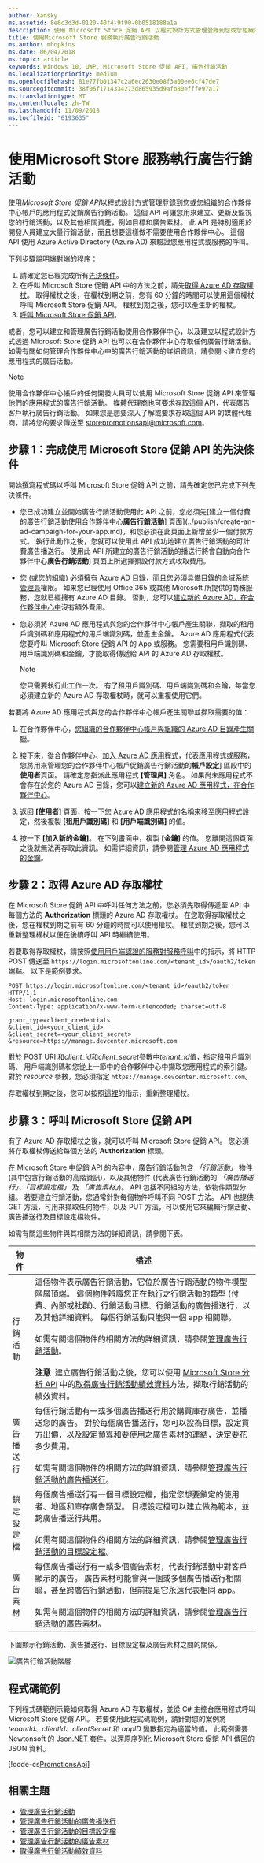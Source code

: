 ```yaml
---
author: Xansky
ms.assetid: 8e6c3d3d-0120-40f4-9f90-0b0518188a1a
description: 使用 Microsoft Store 促銷 API 以程式設計方式管理登錄到您或您組織的合作夥伴中心帳戶的應用程式促銷廣告行銷活動。
title: 使用Microsoft Store 服務執行廣告行銷活動
ms.author: mhopkins
ms.date: 06/04/2018
ms.topic: article
keywords: Windows 10, UWP, Microsoft Store 促銷 API, 廣告行銷活動
ms.localizationpriority: medium
ms.openlocfilehash: 81e77fb01347c2a6ec2630e08f3a00ee6cf47de7
ms.sourcegitcommit: 38f06f1714334273d865935d9afb80efffe97a17
ms.translationtype: MT
ms.contentlocale: zh-TW
ms.lasthandoff: 11/09/2018
ms.locfileid: "6193635"
---
```

# <a name="run-ad-campaigns-using-store-services"></a>使用Microsoft Store 服務執行廣告行銷活動

使用*Microsoft Store 促銷 API*以程式設計方式管理登錄到您或您組織的合作夥伴中心帳戶的應用程式促銷廣告行銷活動。 這個 API 可讓您用來建立、更新及監視您的行銷活動，以及其他相關資產，例如目標和廣告素材。 此 API 是特別適用於開發人員建立大量行銷活動，而且想要這樣做不需要使用合作夥伴中心。 這個 API 使用 Azure Active Directory (Azure AD) 來驗證您應用程式或服務的呼叫。

下列步驟說明端對端的程序：

1.  請確定您已經完成所有[先決條件](#prerequisites)。
2.  在呼叫 Microsoft Store 促銷 API 中的方法之前，請先[取得 Azure AD 存取權杖](#obtain-an-azure-ad-access-token)。 取得權杖之後，在權杖到期之前，您有 60 分鐘的時間可以使用這個權杖呼叫 Microsoft Store 促銷 API。 權杖到期之後，您可以產生新的權杖。
3.  [呼叫 Microsoft Store 促銷 API](#call-the-windows-store-promotions-api)。

或者，您可以建立和管理廣告行銷活動使用合作夥伴中心，以及建立以程式設計方式透過 Microsoft Store 促銷 API 也可以在合作夥伴中心存取任何廣告行銷活動。 如需有關如何管理合作夥伴中心中的廣告行銷活動的詳細資訊，請參閱 <<c0>建立您的應用程式的廣告活動。

> [!NOTE]
> 使用合作夥伴中心帳戶的任何開發人員可以使用 Microsoft Store 促銷 API 來管理他們的應用程式的廣告行銷活動。 媒體代理商也可要求存取這個 API，代表廣告客戶執行廣告行銷活動。 如果您是想要深入了解或要求存取這個 API 的媒體代理商，請將您的要求傳送至 storepromotionsapi@microsoft.com。

<span id="prerequisites" />

## <a name="step-1-complete-prerequisites-for-using-the-microsoft-store-promotions-api"></a>步驟 1︰完成使用 Microsoft Store 促銷 API 的先決條件

開始撰寫程式碼以呼叫 Microsoft Store 促銷 API 之前，請先確定您已完成下列先決條件。

* 您已成功建立並開始廣告行銷活動使用此 API 之前，您必須先[建立一個付費的廣告行銷活動使用合作夥伴中心**廣告行銷活動**] 頁面](../publish/create-an-ad-campaign-for-your-app.md)，和您必須在此頁面上新增至少一個付款方式。 執行此動作之後，您就可以使用此 API 成功地建立廣告行銷活動的可計費廣告播送行。 使用此 API 所建立的廣告行銷活動的播送行將會自動向合作夥伴中心**廣告行銷活動**] 頁面上所選擇預設付款方式收取費用。

* 您 (或您的組織) 必須擁有 Azure AD 目錄，而且您必須具備目錄的[全域系統管理員](http://go.microsoft.com/fwlink/?LinkId=746654)權限。 如果您已經使用 Office 365 或其他 Microsoft 所提供的商務服務，您就已經擁有 Azure AD 目錄。 否則，您可以[建立新的 Azure AD，在合作夥伴中心中](../publish/associate-azure-ad-with-dev-center.md#create-a-brand-new-azure-ad-to-associate-with-your-partner-center-account)沒有額外費用。

* 您必須將 Azure AD 應用程式與您的合作夥伴中心帳戶產生關聯，擷取的租用戶識別碼和應用程式的用戶端識別碼，並產生金鑰。 Azure AD 應用程式代表您要呼叫 Microsoft Store 促銷 API 的 App 或服務。 您需要租用戶識別碼、用戶端識別碼和金鑰，才能取得傳遞給 API 的 Azure AD 存取權杖。
    > [!NOTE]
    > 您只需要執行此工作一次。 有了租用戶識別碼、用戶端識別碼和金鑰，每當您必須建立新的 Azure AD 存取權杖時，就可以重複使用它們。

若要將 Azure AD 應用程式與您的合作夥伴中心帳戶產生關聯並擷取需要的值：

1.  在合作夥伴中心，[您組織的合作夥伴中心帳戶與組織的 Azure AD 目錄產生關聯](../publish/associate-azure-ad-with-dev-center.md)。

2.  接下來，從合作夥伴中心、[加入 Azure AD 應用程式](../publish/add-users-groups-and-azure-ad-applications.md#add-azure-ad-applications-to-your-partner-center-account)，代表應用程式或服務，您將用來管理您的合作夥伴中心帳戶促銷廣告行銷活動的**帳戶設定**\] 區段中的**使用者**頁面。 請確定您指派此應用程式 **[管理員]** 角色。 如果尚未應用程式不會存在於您的 Azure AD 目錄，您可以[建立新的 Azure AD 應用程式，在合作夥伴中心](../publish/add-users-groups-and-azure-ad-applications.md#create-a-new-azure-ad-application-account-in-your-organizations-directory-and-add-it-to-your-partner-center-account)。 

3.  返回 **\[使用者\]** 頁面，按一下您 Azure AD 應用程式的名稱來移至應用程式設定，然後複製 **\[租用戶識別碼\]** 和 **\[用戶端識別碼\]** 的值。

4. 按一下 **\[加入新的金鑰\]**。 在下列畫面中，複製 **\[金鑰\]** 的值。 您離開這個頁面之後就無法再存取此資訊。 如需詳細資訊，請參閱[管理 Azure AD 應用程式的金鑰](../publish/add-users-groups-and-azure-ad-applications.md#manage-keys)。

<span id="obtain-an-azure-ad-access-token" />

## <a name="step-2-obtain-an-azure-ad-access-token"></a>步驟 2：取得 Azure AD 存取權杖

在 Microsoft Store 促銷 API 中呼叫任何方法之前，您必須先取得傳遞至 API 中每個方法的 **Authorization** 標頭的 Azure AD 存取權杖。 在您取得存取權杖之後，您在權杖到期之前有 60 分鐘的時間可以使用權杖。 權杖到期之後，您可以重新整理權杖以便在後續呼叫 API 時繼續使用。

若要取得存取權杖，請按照[使用用戶端認證的服務對服務呼叫](https://azure.microsoft.com/documentation/articles/active-directory-protocols-oauth-service-to-service/)中的指示，將 HTTP POST 傳送至 ```https://login.microsoftonline.com/<tenant_id>/oauth2/token``` 端點。 以下是範例要求。

```syntax
POST https://login.microsoftonline.com/<tenant_id>/oauth2/token HTTP/1.1
Host: login.microsoftonline.com
Content-Type: application/x-www-form-urlencoded; charset=utf-8

grant_type=client_credentials
&client_id=<your_client_id>
&client_secret=<your_client_secret>
&resource=https://manage.devcenter.microsoft.com
```

對於 POST URI 和*client\_id*和*client\_secret*參數中*tenant\_id*值，指定租用戶識別碼、 用戶端識別碼和您從上一節中的合作夥伴中心中擷取您應用程式的索引鍵。 對於 *resource* 參數，您必須指定 ```https://manage.devcenter.microsoft.com```。

存取權杖到期之後，您可以按照[這裡](https://azure.microsoft.com/documentation/articles/active-directory-protocols-oauth-code/#refreshing-the-access-tokens)的指示，重新整理權杖。

<span id="call-the-windows-store-promotions-api" />

## <a name="step-3-call-the-microsoft-store-promotions-api"></a>步驟 3：呼叫 Microsoft Store 促銷 API

有了 Azure AD 存取權杖之後，就可以呼叫 Microsoft Store 促銷 API。 您必須將存取權杖傳送給每個方法的 **Authorization** 標頭。

在 Microsoft Store 中促銷 API 的內容中，廣告行銷活動包含 *「行銷活動」* 物件 (其中包含行銷活動的高階資訊)，以及其他物件 (代表廣告行銷活動的 *「廣告播送行」*、*「目標設定檔」* 及 *「廣告素材」*)。 API 包括不同組的方法，依物件類型分組。 若要建立行銷活動，您通常針對每個物件呼叫不同 POST 方法。 API 也提供 GET 方法，可用來擷取任何物件，以及 PUT 方法，可以使用它來編輯行銷活動、廣告播送行及目標設定檔物件。

如需有關這些物件與其相關方法的詳細資訊，請參閱下表。


| 物件       | 描述   |
|---------------|-----------------|
| 行銷活動 |  這個物件表示廣告行銷活動，它位於廣告行銷活動的物件模型階層頂端。 這個物件辨識您正在執行之行銷活動的類型 (付費、內部或社群)、行銷活動目標、行銷活動的廣告播送行，以及其他詳細資料。 每個行銷活動只能與一個 app 相關聯。<br/><br/>如需有關這個物件的相關方法的詳細資訊，請參閱[管理廣告行銷活動](manage-ad-campaigns.md)。<br/><br/>**注意**&nbsp;&nbsp;建立廣告行銷活動之後，您可以使用 [Microsoft Store 分析 API](access-analytics-data-using-windows-store-services.md) 中的[取得廣告行銷活動績效資料](get-ad-campaign-performance-data.md)方法，擷取行銷活動的績效資料。  |
| 廣告播送行 | 每個行銷活動有一或多個廣告播送行用於購買庫存廣告，並播送您的廣告。 對於每個廣告播送行，您可以設為目標，設定買方出價，以及設定預算和要使用之廣告素材的連結，決定要花多少費用。<br/><br/>如需有關這個物件的相關方法的詳細資訊，請參閱[管理廣告行銷活動的廣告播送行](manage-delivery-lines-for-ad-campaigns.md)。 |
| 鎖定設定檔 | 每個廣告播送行有一個目標設定檔，指定您想要鎖定的使用者、地區和庫存廣告類型。 目標設定檔可以建立做為範本，並跨廣告播送行共用。<br/><br/>如需有關這個物件的相關方法的詳細資訊，請參閱[管理廣告行銷活動的目標設定檔](manage-targeting-profiles-for-ad-campaigns.md)。 |
| 廣告素材 | 每個廣告播送行有一或多個廣告素材，代表行銷活動中對客戶顯示的廣告。 廣告素材可能會與一個或多個廣告播送行相關聯，甚至跨廣告行銷活動，但前提是它永遠代表相同 app。<br/><br/>如需有關這個物件的相關方法的詳細資訊，請參閱[管理廣告行銷活動的廣告素材](manage-creatives-for-ad-campaigns.md)。 |


下圖顯示行銷活動、廣告播送行、目標設定檔及廣告素材之間的關係。

![廣告行銷活動階層](images/ad-campaign-hierarchy.png)

## <a name="code-example"></a>程式碼範例

下列程式碼範例示範如何取得 Azure AD 存取權杖，並從 C# 主控台應用程式呼叫 Microsoft Store 促銷 API。 若要使用此程式碼範例，請針對您的案例將 *tenantId*、*clientId*、*clientSecret* 和 *appID* 變數指定為適當的值。 此範例需要 Newtonsoft 的 [Json.NET 套件](http://www.newtonsoft.com/json)，以還原序列化 Microsoft Store 促銷 API 傳回的 JSON 資料。

[!code-cs[PromotionsApi](./code/StoreServicesExamples_Promotions/cs/Program.cs#PromotionsApiExample)]

## <a name="related-topics"></a>相關主題

* [管理廣告行銷活動](manage-ad-campaigns.md)
* [管理廣告行銷活動的廣告播送行](manage-delivery-lines-for-ad-campaigns.md)
* [管理廣告行銷活動的目標設定檔](manage-targeting-profiles-for-ad-campaigns.md)
* [管理廣告行銷活動的廣告素材](manage-creatives-for-ad-campaigns.md)
* [取得廣告行銷活動績效資料](get-ad-campaign-performance-data.md)


 
